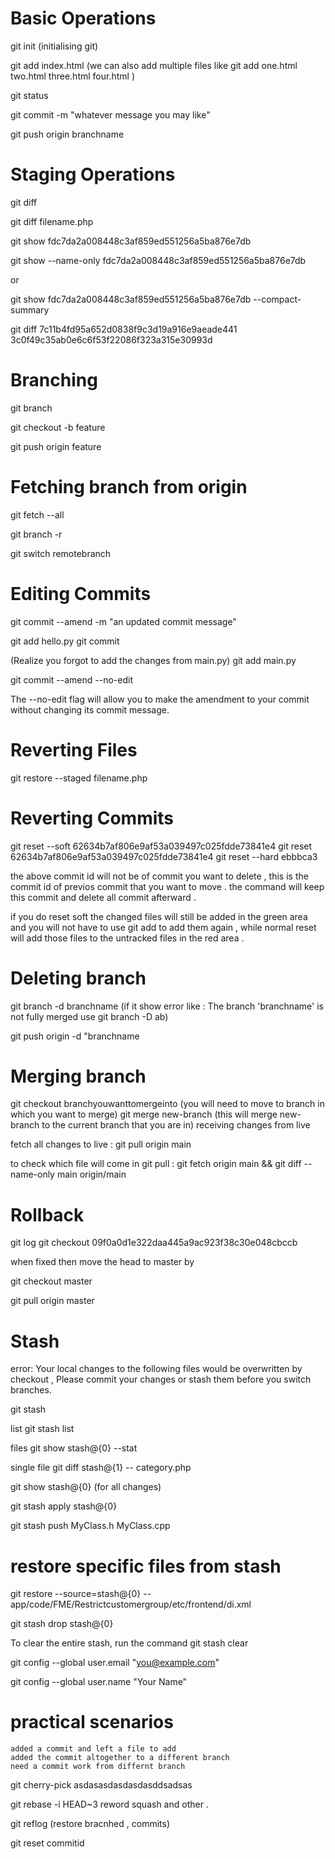 # Basic Operations

git  init (initialising git)

git add index.html (we can also add multiple files like git add one.html two.html three.html four.html )

git status

git  commit  -m "whatever message you  may  like"

git push origin branchname
# Staging Operations

git diff

git diff filename.php

git show fdc7da2a008448c3af859ed551256a5ba876e7db

git show --name-only fdc7da2a008448c3af859ed551256a5ba876e7db

or

git show fdc7da2a008448c3af859ed551256a5ba876e7db --compact-summary

git diff 7c11b4fd95a652d0838f9c3d19a916e9aeade441 3c0f49c35ab0e6c6f53f22086f323a315e30993d
# Branching

git branch

git checkout -b feature

git push origin feature
# Fetching branch from origin

git fetch --all

git branch -r

git switch remotebranch
# Editing Commits

git commit --amend -m "an updated commit message"

git add hello.py git commit

(Realize you forgot to add the changes from main.py) git add main.py

git commit --amend --no-edit

The --no-edit flag will allow you to make the amendment to your commit without changing its commit message.
# Reverting Files

git restore --staged filename.php
# Reverting Commits

git reset --soft 62634b7af806e9af53a039497c025fdde73841e4 git reset 62634b7af806e9af53a039497c025fdde73841e4 git reset --hard ebbbca3

the above commit id will not be of commit you want to delete , this is the commit id of previos commit that you want to move . the command will keep this commit and delete all commit afterward .

if you do reset soft the changed files will still be added in the green area and you will not have to use git add to add them again , while normal reset will add those files to the untracked files in the red area .
# Deleting branch

git branch -d branchname (if it show error like : The branch 'branchname' is not fully merged use git branch -D ab)

git push origin -d "branchname
# Merging branch

git checkout branchyouwanttomergeinto (you will need to move to branch in which you want to merge) git merge new-branch (this will merge new-branch to the current branch that you are in)
receiving changes from live

fetch all changes to live : git pull origin main

to check which file will come in git pull : git fetch origin main && git diff --name-only main origin/main
# Rollback

git log git checkout 09f0a0d1e322daa445a9ac923f38c30e048cbccb

when fixed then move the head to master by

git checkout master

git pull origin master
# Stash

error: Your local changes to the following files would be overwritten by checkout , Please commit your changes or stash them before you switch branches.

git stash

list git stash list

files git show stash@{0} --stat

single file git diff stash@{1} -- category.php

git show stash@{0} (for all changes)

git stash apply stash@{0}

git stash push MyClass.h MyClass.cpp
# restore specific files from stash

git restore --source=stash@{0} -- app/code/FME/Restrictcustomergroup/etc/frontend/di.xml

git stash drop stash@{0}

To clear the entire stash, run the command git stash clear

git config --global user.email "you@example.com"

git config --global user.name "Your Name"
# practical scenarios

    added a commit and left a file to add
    added the commit altogether to a different branch
    need a commit work from differnt branch

git cherry-pick asdasasdasdasdasddsadsas

git rebase -i HEAD~3 reword squash and other .

git reflog (restore bracnhed , commits)

git reset commitid
